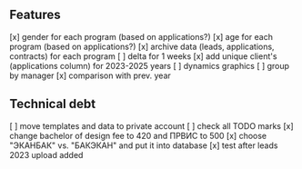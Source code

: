 ## Features
[x] gender for each program (based on applications?)
[x] age for each program (based on applications?)
[x] archive data (leads, applications, contracts) for each program
[ ] delta for 1 weeks
[x] add unique client's (applications column) for 2023-2025 years
[ ] dynamics graphics
[ ] group by manager
[x] comparison with prev. year

## Technical debt
[ ] move templates and data to private account
[ ] check all TODO marks
[x] change bachelor of design fee to 420 and ПРВИС to 500
[x] choose "ЭКАНБАК" vs. "БАКЭКАН" and put it into database
[x] test after leads 2023 upload added
